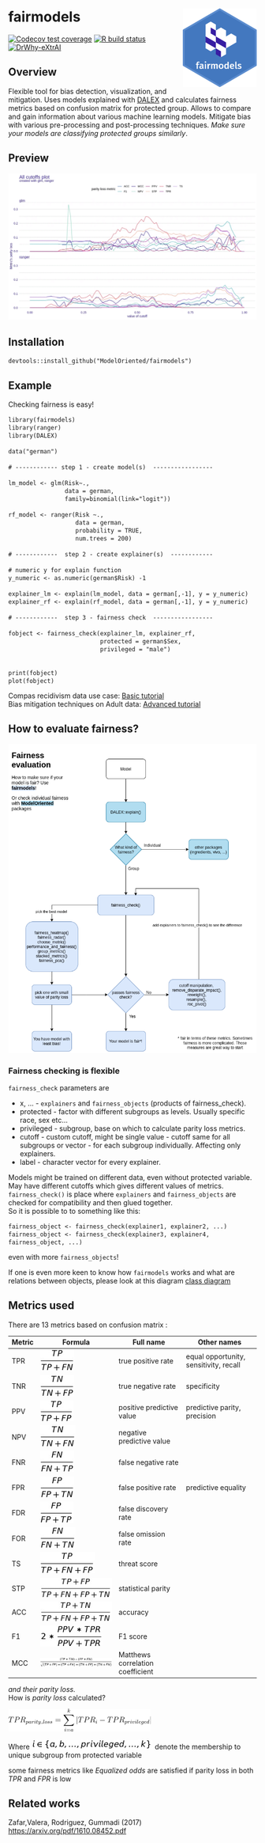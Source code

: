 # fairmodels  <img src="man/figures/logo.png" align="right" width="150"/>

  <!-- badges: start -->
  [![Codecov test coverage](https://codecov.io/gh/ModelOriented/fairmodels/branch/master/graph/badge.svg)](https://codecov.io/gh/ModelOriented/fairmodels?branch=master)
  [![R build status](https://github.com/ModelOriented/fairmodels/workflows/R-CMD-check/badge.svg)](https://github.com/ModelOriented/fairmodels/actions)
  [![DrWhy-eXtrAI](https://img.shields.io/badge/DrWhy-eXtrAI-4378bf)](http://drwhy.ai/#eXtraAI)
  <!-- badges: end -->
  
  
## Overview

Flexible tool for bias detection, visualization, and mitigation. Uses models explained with [DALEX](https://modeloriented.github.io/DALEX/) and calculates fairness metrics based on confusion matrix for protected group.  Allows to compare and gain information about various machine learning models. Mitigate bias with various pre-processing and post-processing techniques. *Make sure your models are classifying protected groups similarly*.


## Preview

![preview](man/figures/preview.gif)

## Installation

```
devtools::install_github("ModelOriented/fairmodels")
```

## Example
Checking fairness is easy! 

```
library(fairmodels)
library(ranger)
library(DALEX)

data("german")

# ------------ step 1 - create model(s)  -----------------

lm_model <- glm(Risk~.,
                data = german,
                family=binomial(link="logit"))

rf_model <- ranger(Risk ~.,
                   data = german,
                   probability = TRUE,
                   num.trees = 200)

# ------------  step 2 - create explainer(s)  ------------

# numeric y for explain function
y_numeric <- as.numeric(german$Risk) -1

explainer_lm <- explain(lm_model, data = german[,-1], y = y_numeric)
explainer_rf <- explain(rf_model, data = german[,-1], y = y_numeric)

# ------------  step 3 - fairness check  -----------------

fobject <- fairness_check(explainer_lm, explainer_rf,
                          protected = german$Sex,
                          privileged = "male")

 
print(fobject)
plot(fobject)

```

Compas recidivism data use case: [Basic tutorial](https://modeloriented.github.io/fairmodels/articles/Basic_tutorial.html)   
Bias mitigation techniques on Adult data: [Advanced tutorial](https://modeloriented.github.io/fairmodels/articles/Advanced_tutorial.html)

## How to evaluate fairness? 

<p align="center">
<img src="man/figures/flowchart.png" alt="drawing" width="700"/>
</p>


### Fairness checking is flexible

`fairness_check` parameters are    
* x, ...  - `explainers` and `fairness_objects` (products of fairness_check).   
* protected - factor with different subgroups as levels. Usually specific race, sex etc...   
* privileged - subgroup, base on which to calculate parity loss metrics.    
* cutoff  - custom cutoff, might be single value - cutoff same for all subgroups or vector - for each subgroup individually. Affecting only explainers.   
* label - character vector for every explainer.   

Models might be trained on different data, even without protected variable. May have different cutoffs which gives different values of metrics. 
`fairness_check()` is place where `explainers` and `fairness_objects` are checked for compatibility and then glued together.  
So it is possible to to something like this: 

```
fairness_object <- fairness_check(explainer1, explainer2, ...)
fairness_object <- fairness_check(explainer3, explainer4, fairness_object, ...)
```
even with more `fairness_objects`!

If one is even more keen to know how `fairmodels` works and what are relations between objects, please look at this diagram [class diagram](https://github.com/ModelOriented/fairmodels/blob/master/man/figures/class_diagram.png)


## Metrics used

There are 13 metrics based on confusion matrix : 

| Metric | Formula | Full name | Other names |
|--------|---------|-----------|-------------|
| TPR | ![tpr](man/figures/formulas/tpr.jpg) | true positive rate | equal opportunity, sensitivity, recall
| TNR | ![tnr](man/figures/formulas/tnr.jpg) | true negative rate | specificity
| PPV | ![ppv](man/figures/formulas/ppv.jpg) | positive predictive value | predictive parity, precision
| NPV | ![npv](man/figures/formulas/npv.jpg) | negative predictive value | 
| FNR | ![fnr](man/figures/formulas/fnr.jpg) | false negative rate |
| FPR | ![fpr](man/figures/formulas/fpr.jpg) | false positive rate | predictive equality
| FDR | ![fdr](man/figures/formulas/fdr.jpg) | false discovery rate
| FOR | ![for](man/figures/formulas/for.jpg) | false omission rate |
| TS | ![ts](man/figures/formulas/ts.jpg)  | threat score |
| STP | ![stp](man/figures/formulas/stp.jpg) | statistical parity |
| ACC | ![acc](man/figures/formulas/acc.jpg) | accuracy |
| F1 |  ![f1](man/figures/formulas/f1.jpg) | F1 score |
| MCC | <img src="man/figures/formulas/mcc.jpg" alt="drawing" width="300"/> | Matthews correlation coefficient |

*and their parity loss.*   
How is *parity loss* calculated? 

![parity_loss](man/figures/formulas/parity_loss.png)

Where ![explain](man/figures/formulas/explain.jpg) denote the membership to unique subgroup from protected variable

some fairness metrics like *Equalized odds* are satisfied if parity loss in both *TPR* and *FPR* is low 

## Related works

Zafar,Valera, Rodriguez, Gummadi (2017)  https://arxiv.org/pdf/1610.08452.pdf
